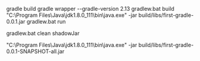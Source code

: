 gradle build
gradle wrapper --gradle-version 2.13
gradlew.bat build
"C:\Program Files\Java\jdk1.8.0_111\bin\java.exe" -jar build/libs/first-gradle-0.0.1.jar
gradlew.bat run

gradlew.bat clean shadowJar 

"C:\Program Files\Java\jdk1.8.0_111\bin\java.exe" -jar build/libs/first-gradle-0.0.1-SNAPSHOT-all.jar